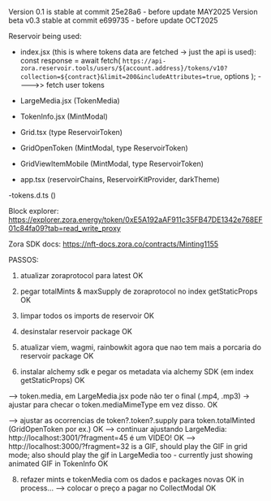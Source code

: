 Version 0.1 is stable at commit 25e28a6 - before update MAY2025
Version beta v0.3 stable at commit e699735 - before update OCT2025

Reservoir being used:

- index.jsx (this is where tokens data are fetched -> just the api is used):
  const response = await fetch(
  `https://api-zora.reservoir.tools/users/${account.address}/tokens/v10?collection=${contract}&limit=200&includeAttributes=true`,
  options
  ); ---->> fetch user tokens

- LargeMedia.jsx (TokenMedia)
- TokenInfo.jsx (MintModal)

- Grid.tsx (type ReservoirToken)
- GridOpenToken (MintModal, type ReservoirToken)
- GridViewItemMobile (MintModal, type ReservoirToken)

- app.tsx (reservoirChains, ReservoirKitProvider, darkTheme)

-tokens.d.ts ()

Block explorer:
https://explorer.zora.energy/token/0xE5A192aAF911c35FB47DE1342e768EF01c84fa09?tab=read_write_proxy

Zora SDK docs:
https://nft-docs.zora.co/contracts/Minting1155

PASSOS:

1. atualizar zoraprotocol para latest OK
2. pegar totalMints & maxSupply de zoraprotocol no index getStaticProps OK
3. limpar todos os imports de reservoir OK

4. desinstalar reservoir package OK
5. atualizar viem, wagmi, rainbowkit agora que nao tem mais a porcaria do reservoir package OK
6. instalar alchemy sdk e pegar os metadata via alchemy SDK (em index getStaticProps) OK

--> token.media, em LargeMedia.jsx pode não ter o final (.mp4, .mp3) -> ajustar para checar o token.mediaMimeType em vez disso. OK

--> ajustar as ocorrencias de token?.token?.supply para token.totalMinted (GridOpenToken por ex.) OK
--> continuar ajustando LargeMedia: http://localhost:3001/?fragment=45 é um VIDEO! OK
--> http://localhost:3000/?fragment=32 is a GIF, should play the GIF in grid mode; also should play the gif in LargeMedia too - currently just showing animated GIF in TokenInfo OK

8. refazer mints e tokenMedia com os dados e packages novas OK
   in process...
   --> colocar o preço a pagar no CollectModal OK

